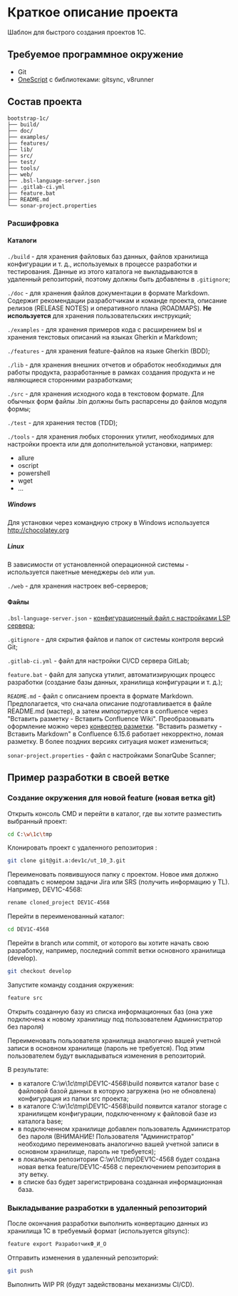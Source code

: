 # Краткое описание проекта

Шаблон для быстрого создания проектов 1С.

## Требуемое программное окружение

* Git
* [OneScript](https://oscript.io) с библиотеками: gitsync, v8runner

## Состав проекта

```text
bootstrap-1c/
├── build/
├── doc/
├── examples/
├── features/
├── lib/
├── src/
├── test/
├── tools/
├── web/
├── .bsl-language-server.json
├── .gitlab-ci.yml
├── feature.bat
├── README.md
└── sonar-project.properties
```

### Расшифровка

#### Каталоги

`./build` - для хранения файловых баз данных, файлов хранилища конфигурации и т. д., используемых в процессе разработки и тестирования. Данные из этого каталога не выкладываются в удаленный репозиторий, поэтому должны быть добавлены в `.gitignore`;

`./doc` - для хранения файлов документации в формате Markdown. Содержит рекомендации разработчикам и команде проекта, описание релизов (RELEASE NOTES) и оперативного плана (ROADMAPS). **Не используется** для хранения пользовательских инструкций;

`./examples` - для хранения примеров кода c расширением bsl и хранения текстовых описаний на языках Gherkin и Markdown;

`./features` - для хранения feature-файлов на языке Gherkin (BDD);

`./lib` - для хранения внешних отчетов и обработок необходимых для работы продукта, разработанные в рамках создания продукта и не являющиеся сторонними разработками;

`./src` - для хранения исходного кода в текстовом формате. Для обычных форм файлы .bin должны быть распарсены до файлов модуля формы;

`./test` - для хранения тестов (TDD);

`./tools` - для хранения любых сторонних утилит, необходимых для настройки проекта или для дополнительной установки, например:

* allure
* oscript
* powershell
* wget
* ...

##### Windows

Для установки через командную строку в Windows используется http://chocolatey.org

##### Linux

В зависимости от установленной операционной системы - используется пакетные менеджеры `deb` или `yum`.

`./web` - для хранения настроек веб-серверов;

#### Файлы

`.bsl-language-server.json` - [конфигурационный файл с настройками LSP сервера](https://1c-syntax.github.io/bsl-language-server/#configuration);

`.gitignore` - для скрытия файлов и папок от системы контроля версий Git;

`.gitlab-ci.yml` - файл для настройки CI/CD сервера GitLab;

`feature.bat` - файл для запуска утилит, автоматизирующих процесс разработки (создание базы данных, хранилища конфигурации и т. д.);

`README.md` - файл с описанием проекта в формате Markdown. Предполагается, что сначала описание подготавливается в файле README.md (мастер), а затем импортируется в confluence через "Вставить разметку -  Вставить Confluence Wiki". Преобразовывать оформление можно через [конвертер разметки](http://chunpu.github.io/markdown2confluence/browser/). "Вставить разметку - Вставить Markdown" в Confluence 6.15.6 работает некорректно, ломая разметку. В более поздних версиях ситуация может измениться;

`sonar-project.properties` - файл с настройками SonarQube Scanner;

## Пример разработки в своей ветке

### Создание окружения для новой feature (новая ветка git)

Открыть консоль CMD и перейти в каталог, где вы хотите разместить выбранный проект:

```bash
cd C:\w\1c\tmp
```

Клонировать проект с удаленного репозитория :

```bash
git clone git@git.a:dev1c/ut_10_3.git
```

Переименовать появившуюся папку с проектом. Новое имя должно совпадать с номером задачи Jira или SRS (получить информацию у TL). Например, DEV1C-4568:

```bash
rename cloned_project DEV1C-4568
```

Перейти в переименованный каталог:

```bash
cd DEV1C-4568
```

Перейти в branch или commit, от которого вы хотите начать свою разработку, например, последний commit ветки основного хранилища (develop).

```bash
git checkout develop
```

Запустите команду создания окружения:

```bash
feature src
```

Открыть созданную базу из списка информационных баз (она уже подключена к новому хранилищу под пользователем Администратор без пароля)

Переименовать пользователя хранилища аналогично вашей учетной записи в основном хранилище (пароль не требуется). Под этим пользователем будут выкладываться изменения в репозиторий.

В результате:

* в каталоге C:\w\1c\tmp\DEV1C-4568\build появится каталог base с файловой базой данных в которую загружена (но не обновлена) конфигурация из папки src проекта;
* в каталоге C:\w\1c\tmp\DEV1C-4568\build появится каталог storage с хранилищем конфигурации, подключенному к файловой базе из каталога base;
* в подключенном хранилище добавлен пользователь Администратор без пароля (ВНИМАНИЕ! Пользователя "Администратор" необходимо переименовать аналогично вашей учетной записи в основном хранилище, пароль не требуется);
* в локальном репозитории C:\w\1c\tmp\DEV1C-4568 будет создана новая ветка feature/DEV1C-4568 с переключением репозитория в эту ветку.
* в списке баз будет зарегистрирована созданная информационная база.

### Выкладывание разработки в удаленный репозиторий

После окончания разработки выполнить конвертацию данных из хранилища 1С в требуемый формат (используется gitsync):

```bash
feature export РазработчикФ_И_О
```

Отправить изменения в удаленный репозиторий:

```bash
git push
```

Выполнить WIP PR (будут задействованы механизмы CI/CD).
